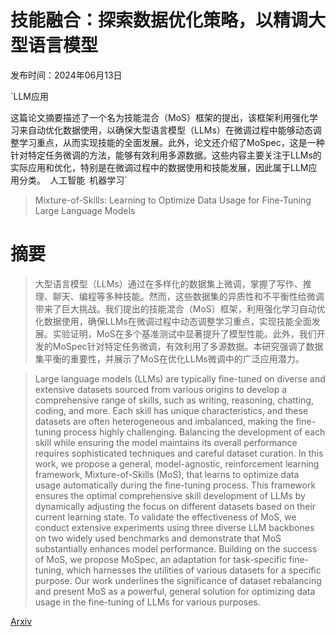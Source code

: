 # 技能融合：探索数据优化策略，以精调大型语言模型

发布时间：2024年06月13日

`LLM应用

这篇论文摘要描述了一个名为技能混合（MoS）框架的提出，该框架利用强化学习来自动优化数据使用，以确保大型语言模型（LLMs）在微调过程中能够动态调整学习重点，从而实现技能的全面发展。此外，论文还介绍了MoSpec，这是一种针对特定任务微调的方法，能够有效利用多源数据。这些内容主要关注于LLMs的实际应用和优化，特别是在微调过程中的数据使用和技能发展，因此属于LLM应用分类。` `人工智能` `机器学习`

> Mixture-of-Skills: Learning to Optimize Data Usage for Fine-Tuning Large Language Models

# 摘要

> 大型语言模型（LLMs）通过在多样化的数据集上微调，掌握了写作、推理、聊天、编程等多种技能。然而，这些数据集的异质性和不平衡性给微调带来了巨大挑战。我们提出的技能混合（MoS）框架，利用强化学习自动优化数据使用，确保LLMs在微调过程中动态调整学习重点，实现技能全面发展。实验证明，MoS在多个基准测试中显著提升了模型性能。此外，我们开发的MoSpec针对特定任务微调，有效利用了多源数据。本研究强调了数据集平衡的重要性，并展示了MoS在优化LLMs微调中的广泛应用潜力。

> Large language models (LLMs) are typically fine-tuned on diverse and extensive datasets sourced from various origins to develop a comprehensive range of skills, such as writing, reasoning, chatting, coding, and more. Each skill has unique characteristics, and these datasets are often heterogeneous and imbalanced, making the fine-tuning process highly challenging. Balancing the development of each skill while ensuring the model maintains its overall performance requires sophisticated techniques and careful dataset curation. In this work, we propose a general, model-agnostic, reinforcement learning framework, Mixture-of-Skills (MoS), that learns to optimize data usage automatically during the fine-tuning process. This framework ensures the optimal comprehensive skill development of LLMs by dynamically adjusting the focus on different datasets based on their current learning state. To validate the effectiveness of MoS, we conduct extensive experiments using three diverse LLM backbones on two widely used benchmarks and demonstrate that MoS substantially enhances model performance. Building on the success of MoS, we propose MoSpec, an adaptation for task-specific fine-tuning, which harnesses the utilities of various datasets for a specific purpose. Our work underlines the significance of dataset rebalancing and present MoS as a powerful, general solution for optimizing data usage in the fine-tuning of LLMs for various purposes.

[Arxiv](https://arxiv.org/abs/2406.08811)